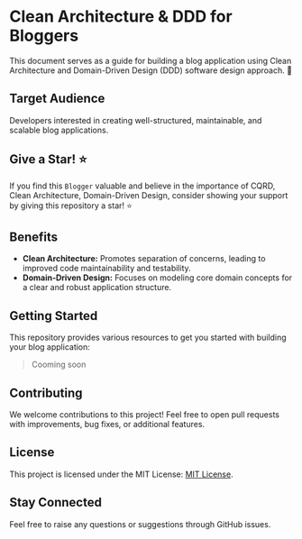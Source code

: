 # Clean Architecture & DDD for Bloggers
This document serves as a guide for building a blog application using Clean Architecture and Domain-Driven Design (DDD) software design approach. 👋

## Target Audience

Developers interested in creating well-structured, maintainable, and scalable blog applications.

## Give a Star! ⭐
If you find this `Blogger` valuable and believe in the importance of CQRD, Clean Architecture, Domain-Driven Design, consider showing your support by giving this repository a star! ⭐️
 
## Benefits

- **Clean Architecture:** Promotes separation of concerns, leading to improved code maintainability and testability.
- **Domain-Driven Design:** Focuses on modeling core domain concepts for a clear and robust application structure.

## Getting Started

This repository provides various resources to get you started with building your blog application:

> Cooming soon

## Contributing

We welcome contributions to this project! Feel free to open pull requests with improvements, bug fixes, or additional features.

## License

This project is licensed under the MIT License: [MIT License](https://opensource.org/licenses/MIT).

## Stay Connected
Feel free to raise any questions or suggestions through GitHub issues.
